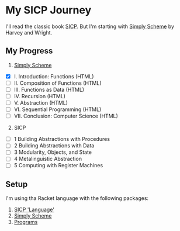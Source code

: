 # My SICP Journey

I'll read the classic book [SICP](https://mitpress.mit.edu/sites/default/files/sicp/full-text/book/book.html). But I'm starting with [Simply Scheme](http://people.eecs.berkeley.edu/~bh/ss-toc2.html) by Harvey and Wright.

## My Progress

1. [Simply Scheme](http://people.eecs.berkeley.edu/~bh/ss-toc2.html)
- [x] I. Introduction: Functions (HTML)
- [ ] II. Composition of Functions (HTML)
- [ ] III. Functions as Data (HTML)
- [ ] IV. Recursion (HTML)
- [ ] V. Abstraction (HTML)
- [ ] VI. Sequential Programming (HTML)
- [ ] VII. Conclusion: Computer Science (HTML)

2. SICP
- [ ] 1  Building Abstractions with Procedures
- [ ] 2  Building Abstractions with Data
- [ ] 3  Modularity, Objects, and State
- [ ] 4  Metalinguistic Abstraction
- [ ] 5  Computing with Register Machines

## Setup

I'm using tha Racket language with the following packages:

1. [SICP 'Language'](https://docs.racket-lang.org/sicp-manual/Installation.html)
2. [Simply Scheme](https://docs.racket-lang.org/manual@simply-scheme/index.html)
3. [Programs](ftp://ftp.cs.berkeley.edu/pub/scheme)





